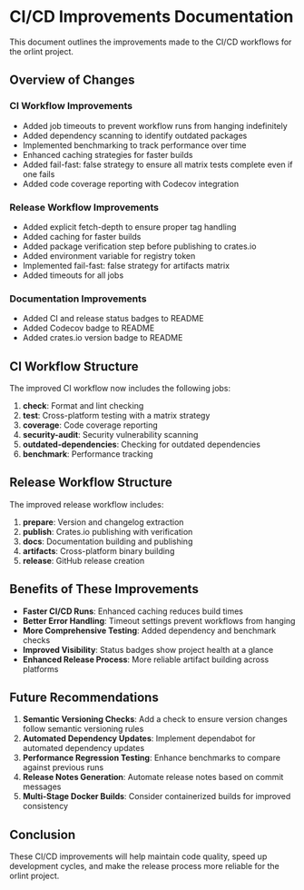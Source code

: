 # CI/CD Improvements Documentation

This document outlines the improvements made to the CI/CD workflows for the orlint project.

## Overview of Changes

### CI Workflow Improvements
- Added job timeouts to prevent workflow runs from hanging indefinitely
- Added dependency scanning to identify outdated packages
- Implemented benchmarking to track performance over time
- Enhanced caching strategies for faster builds
- Added fail-fast: false strategy to ensure all matrix tests complete even if one fails
- Added code coverage reporting with Codecov integration

### Release Workflow Improvements
- Added explicit fetch-depth to ensure proper tag handling
- Added caching for faster builds
- Added package verification step before publishing to crates.io
- Added environment variable for registry token
- Implemented fail-fast: false strategy for artifacts matrix
- Added timeouts for all jobs

### Documentation Improvements
- Added CI and release status badges to README
- Added Codecov badge to README
- Added crates.io version badge to README

## CI Workflow Structure

The improved CI workflow now includes the following jobs:

1. **check**: Format and lint checking
2. **test**: Cross-platform testing with a matrix strategy
3. **coverage**: Code coverage reporting
4. **security-audit**: Security vulnerability scanning
5. **outdated-dependencies**: Checking for outdated dependencies
6. **benchmark**: Performance tracking

## Release Workflow Structure

The improved release workflow includes:

1. **prepare**: Version and changelog extraction
2. **publish**: Crates.io publishing with verification
3. **docs**: Documentation building and publishing
4. **artifacts**: Cross-platform binary building
5. **release**: GitHub release creation

## Benefits of These Improvements

- **Faster CI/CD Runs**: Enhanced caching reduces build times
- **Better Error Handling**: Timeout settings prevent workflows from hanging
- **More Comprehensive Testing**: Added dependency and benchmark checks
- **Improved Visibility**: Status badges show project health at a glance
- **Enhanced Release Process**: More reliable artifact building across platforms

## Future Recommendations

1. **Semantic Versioning Checks**: Add a check to ensure version changes follow semantic versioning rules
2. **Automated Dependency Updates**: Implement dependabot for automated dependency updates
3. **Performance Regression Testing**: Enhance benchmarks to compare against previous runs
4. **Release Notes Generation**: Automate release notes based on commit messages
5. **Multi-Stage Docker Builds**: Consider containerized builds for improved consistency

## Conclusion

These CI/CD improvements will help maintain code quality, speed up development cycles, and make the release process more reliable for the orlint project.

